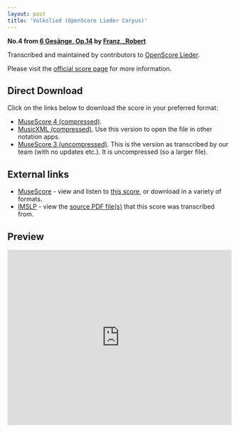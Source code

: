 ```yaml
---
layout: post
title: 'Volkslied (OpenScore Lieder Corpus)'
---
```


__No.4 from [6 Gesänge, Op.14](https://fourscoreandmore.org/openscore/lieder/Franz,_Robert/6_Ges%C3%A4nge,_Op.14/) by [Franz,_Robert](https://fourscoreandmore.org/openscore/lieder/Franz,_Robert)__

Transcribed and maintained by contributors to [OpenScore Lieder].

Please visit the [official score page] for more information.

[official score page]: https://musescore.com/openscore-lieder-corpus/scores/5118411
[OpenScore Lieder]: https://musescore.com/openscore-lieder-corpus

## Direct Download

Click on the links below to download the score in your preferred format:
- [MuseScore 4 (compressed)](https://fourscoreandmore.org/openscore/lieder/Franz,_Robert/6_Ges%C3%A4nge,_Op.14/4_Volkslied.mscz).
- [MusicXML (compressed)](https://fourscoreandmore.org/openscore/lieder/Franz,_Robert/6_Ges%C3%A4nge,_Op.14/4_Volkslied.mxl). Use this version to open the file in other notation apps.
- [MuseScore 3 (uncompressed)](https://raw.githubusercontent.com/OpenScore/Lieder/refs/heads/main/scores/Franz,_Robert/6_Ges%C3%A4nge,_Op.14/4_Volkslied/lc5118411.mscx). This is the version as transcribed by our team (with no updates etc.). It is uncompressed (so a larger file).

## External links

- [MuseScore] - view and listen to [this score][MuseScore], or download in a variety of formats.
- [IMSLP] - view the [source PDF file(s)][IMSLP] that this score was transcribed from.

[MuseScore]: https://musescore.com/score/5118411
[IMSLP]: https://imslp.org/wiki/Special:ReverseLookup/295030

## Preview

<iframe width="100%" height="394" src="https://musescore.com/openscore-lieder-corpus/scores/5118411/embed" frameborder="0" allowfullscreen allow="autoplay; fullscreen"></iframe>
